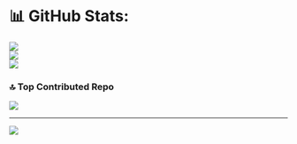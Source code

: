 
# 📊 GitHub Stats:
![](https://github-readme-stats.vercel.app/api?username=Ashish558&theme=dark&hide_border=false&include_all_commits=false&count_private=false)<br/>
![](https://github-readme-streak-stats.herokuapp.com/?user=Ashish558&theme=dark&hide_border=false)<br/>
![](https://github-readme-stats.vercel.app/api/top-langs/?username=Ashish558&theme=dark&hide_border=false&include_all_commits=false&count_private=false&layout=compact)

### 🔝 Top Contributed Repo
![](https://github-contributor-stats.vercel.app/api?username=Ashish558&limit=5&theme=tokyonight&combine_all_yearly_contributions=true)

---
[![](https://visitcount.itsvg.in/api?id=Ashish558&icon=0&color=0)](https://visitcount.itsvg.in)

<!-- Proudly created with GPRM ( https://gprm.itsvg.in ) -->
